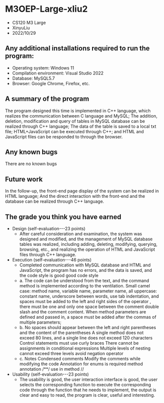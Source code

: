 # M3OEP-Large-xliu2

* CS120 M3 Large
* XinyuLiu
* 2022/10/29

## Any additional installations required to run the program:
* Operating system: Windows 11
* Compilation environment: Visual Studio 2022
* Database: MySQL5.7
* Browser: Google Chrome, Firefox, etc.

## A summary of the program
The program designed this time is implemented in C++ language, which realizes the communication between C language and MySQL;
The addition, deletion, modification and query of tables in MySQL database can be realized through C++ language;
The data of the table is saved to a local txt file;
HTML+JavaScript can be executed through C++; and HTML and JavaScript files can be responded to through the browser.

## Any known bugs
There are no known bugs

## Future work
In the follow-up, the front-end page display of the system can be realized in HTML language;
And the direct interaction with the front-end and the database can be realized through C++ language.

## The grade you think you have earned
* Design (self-evaluation---23 points)
    * After careful consideration and examination, the system was designed and modified, and the management of MySQL database tables was realized, including adding, deleting, modifying, querying, browsing, etc., and realizing the operation of HTML and JavaScript files through C++ language.
* Execution (self-evaluation---46 points)
    * Completed communication with MySQL database and HTML and JavaScript, the program has no errors, and the data is saved, and the code style is good
      good code style
    * a. The code can be understood from the text, and the command method is implemented according to the ventilation. Small camel case: method name, variable name, parameter name, all uppercase: constant name, underscore between words, use tab indentation, and spaces must be added to the left and right sides of the operator , there must be one and only one space between the comment double slash and the comment content. When method parameters are defined and passed in, a space must be added after the commas of multiple parameters;
    * b. No spaces should appear between the left and right parentheses and the content of the parentheses
      A single method does not exceed 80 lines, and a single line does not exceed 120 characters
      Control statements must use curly braces
      There cannot be assignments in conditional expressions
      Multiple levels of nesting cannot exceed three levels
      avoid negation operator
    * c. Notes
      Condensed comments
      Modify the comments while modifying the code
      Annotation for enums is required
      method annotation /**/
      use in method //
* Usability (self-evaluation---23 points)
    * The usability is good, the user interaction interface is good, the user selects the corresponding function to execute the corresponding code through the function that he needs to implement, the output is clear and easy to read, the program is clear, useful and interesting. 

